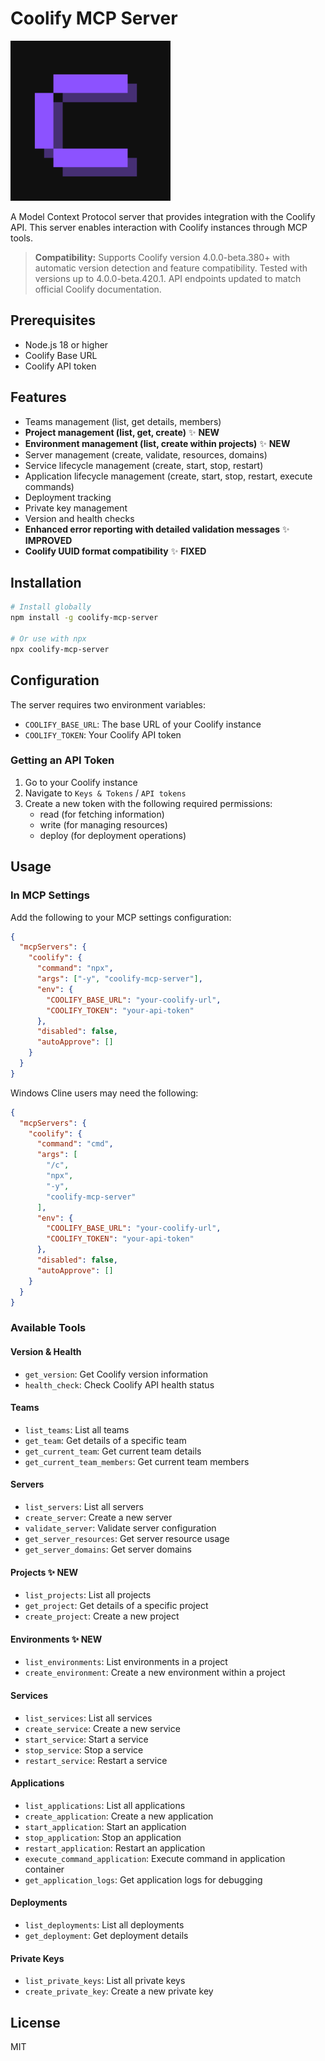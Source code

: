 # Coolify MCP Server

<img src="graphics/CoolifyMCP.png" width="256" alt="Coolify MCP Logo" />

A Model Context Protocol server that provides integration with the Coolify API. This server enables interaction with Coolify instances through MCP tools.

> **Compatibility:** Supports Coolify version 4.0.0-beta.380+ with automatic version detection and feature compatibility. Tested with versions up to 4.0.0-beta.420.1. API endpoints updated to match official Coolify documentation.

## Prerequisites

- Node.js 18 or higher
- Coolify Base URL
- Coolify API token

## Features

- Teams management (list, get details, members)
- **Project management (list, get, create)** ✨ **NEW**
- **Environment management (list, create within projects)** ✨ **NEW**
- Server management (create, validate, resources, domains)
- Service lifecycle management (create, start, stop, restart)
- Application lifecycle management (create, start, stop, restart, execute commands)
- Deployment tracking
- Private key management
- Version and health checks
- **Enhanced error reporting with detailed validation messages** ✨ **IMPROVED**
- **Coolify UUID format compatibility** ✨ **FIXED**

## Installation

```bash
# Install globally
npm install -g coolify-mcp-server

# Or use with npx
npx coolify-mcp-server
```

## Configuration

The server requires two environment variables:

- `COOLIFY_BASE_URL`: The base URL of your Coolify instance
- `COOLIFY_TOKEN`: Your Coolify API token

### Getting an API Token

1. Go to your Coolify instance
2. Navigate to `Keys & Tokens` / `API tokens`
3. Create a new token with the following required permissions:
   - read (for fetching information)
   - write (for managing resources)
   - deploy (for deployment operations)

## Usage

### In MCP Settings

Add the following to your MCP settings configuration:

```json
{
  "mcpServers": {
    "coolify": {
      "command": "npx",
      "args": ["-y", "coolify-mcp-server"],
      "env": {
        "COOLIFY_BASE_URL": "your-coolify-url",
        "COOLIFY_TOKEN": "your-api-token"
      },
      "disabled": false,
      "autoApprove": []
    }
  }
}
```

Windows Cline users may need the following:

```json
{
  "mcpServers": {
    "coolify": {
      "command": "cmd",
      "args": [
        "/c",
        "npx",
        "-y",
        "coolify-mcp-server"
      ],
      "env": {
        "COOLIFY_BASE_URL": "your-coolify-url",
        "COOLIFY_TOKEN": "your-api-token"
      },
      "disabled": false,
      "autoApprove": []
    }
  }
}
```

### Available Tools

#### Version & Health
- `get_version`: Get Coolify version information
- `health_check`: Check Coolify API health status

#### Teams
- `list_teams`: List all teams
- `get_team`: Get details of a specific team
- `get_current_team`: Get current team details
- `get_current_team_members`: Get current team members

#### Servers
- `list_servers`: List all servers
- `create_server`: Create a new server
- `validate_server`: Validate server configuration
- `get_server_resources`: Get server resource usage
- `get_server_domains`: Get server domains

#### Projects ✨ **NEW**
- `list_projects`: List all projects
- `get_project`: Get details of a specific project
- `create_project`: Create a new project

#### Environments ✨ **NEW**  
- `list_environments`: List environments in a project
- `create_environment`: Create a new environment within a project

#### Services
- `list_services`: List all services
- `create_service`: Create a new service
- `start_service`: Start a service
- `stop_service`: Stop a service
- `restart_service`: Restart a service

#### Applications
- `list_applications`: List all applications
- `create_application`: Create a new application
- `start_application`: Start an application
- `stop_application`: Stop an application
- `restart_application`: Restart an application
- `execute_command_application`: Execute command in application container
- `get_application_logs`: Get application logs for debugging

#### Deployments
- `list_deployments`: List all deployments
- `get_deployment`: Get deployment details

#### Private Keys
- `list_private_keys`: List all private keys
- `create_private_key`: Create a new private key

## License

MIT
